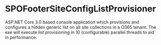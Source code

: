 # SPOFooterSiteConfigListProvisioner

ASP.NET Core 3.0 based console application which provisions and configures a hidden generic list on all site collections in a O365 tenant.  The exe will execute list 
provisioning in 10 (configurable) parallel threads to aid in performance.  

